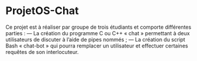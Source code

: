 # ProjetOS-Chat
Ce projet est à réaliser par groupe de trois étudiants et comporte différentes parties : — La création du programme C ou C++ « chat » permettant à deux utilisateurs de discuter à l’aide de pipes nommés ; — La création du script Bash « chat-bot » qui pourra remplacer un utilisateur et effectuer certaines requêtes de son interlocuteur.
